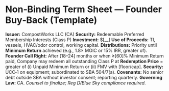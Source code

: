 # Non‑Binding Term Sheet — Founder Buy‑Back (Template)

**Issuer:** CompostWorks LLC (CA)
**Security:** Redeemable Preferred Membership Interests (Class P)
**Investment:** $[__]
**Use of Proceeds:** TI, vessels, HVAC/odor control, working capital.
**Distributions:** Priority until **Minimum Return** achieved (e.g., 1.8× MOIC or 15% IRR, greater of).
**Founder Call Right:** After [18–24] months or when ≥[60]% Minimum Return paid, Company may redeem all outstanding Class P at **Redemption Price** = greater of (i) Unpaid Minimum Return or (ii) FMV with [floor/cap].
**Security:** UCC‑1 on equipment; subordinated to SBA 504/7(a).
**Covenants:** No senior debt outside SBA without investor consent; reporting quarterly.
**Governing Law:** CA.
*Counsel to finalize; Reg D/Blue Sky compliance required.*
